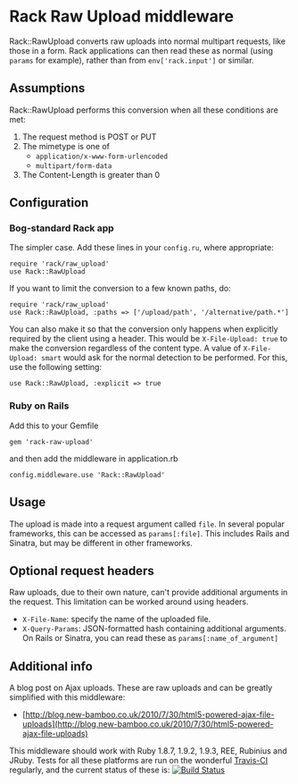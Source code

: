 # Rack Raw Upload middleware

Rack::RawUpload converts raw uploads into normal multipart requests, like those in a form. Rack applications can then read these as normal (using `params` for example), rather than from `env['rack.input']` or similar.

## Assumptions

Rack::RawUpload performs this conversion when all these conditions are met:

1. The request method is POST or PUT
2. The mimetype is one of
    * `application/x-www-form-urlencoded`
    * `multipart/form-data`
3. The Content-Length is greater than 0

## Configuration

### Bog-standard Rack app

The simpler case. Add these lines in your `config.ru`, where appropriate:

    require 'rack/raw_upload'
    use Rack::RawUpload

If you want to limit the conversion to a few known paths, do:

    require 'rack/raw_upload'
    use Rack::RawUpload, :paths => ['/upload/path', '/alternative/path.*']

You can also make it so that the conversion only happens when explicitly required by the client using a header. This would be `X-File-Upload: true` to make the conversion regardless of the content type. A value of `X-File-Upload: smart` would ask for the normal detection to be performed. For this, use the following setting:

    use Rack::RawUpload, :explicit => true

### Ruby on Rails

Add this to your Gemfile

    gem 'rack-raw-upload'

and then add the middleware in application.rb

    config.middleware.use 'Rack::RawUpload'


## Usage

The upload is made into a request argument called `file`. In several popular frameworks, this can be accessed as `params[:file]`. This includes Rails and Sinatra, but may be different in other frameworks.


## Optional request headers

Raw uploads, due to their own nature, can't provide additional arguments in the request. This limitation can be worked around using headers.

* `X-File-Name`: specify the name of the uploaded file.
* `X-Query-Params`: JSON-formatted hash containing additional arguments. On Rails or Sinatra, you can read these as `params[:name_of_argument]`


## Additional info

A blog post on Ajax uploads. These are raw uploads and can be greatly simplified with this middleware:

* [http://blog.new-bamboo.co.uk/2010/7/30/html5-powered-ajax-file-uploads](http://blog.new-bamboo.co.uk/2010/7/30/html5-powered-ajax-file-uploads)

This middleware should work with Ruby 1.8.7, 1.9.2, 1.9.3, REE, Rubinius and JRuby. Tests for all these platforms are run on the wonderful [Travis-CI](http://travis-ci.org/) regularly, and the current status of these is: [![Build Status](http://travis-ci.org/newbamboo/rack-raw-upload.png)](http://travis-ci.org/newbamboo/rack-raw-upload)
